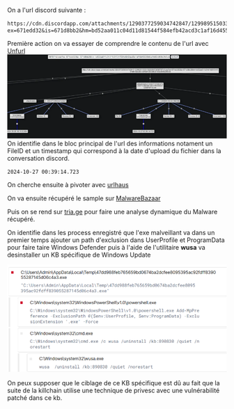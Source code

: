 On a l'url discord suivante :
```
https://cdn.discordapp.com/attachments/1290377259034742847/1299895150331560066/EGIDBFBFHJ.exe?ex=671edd32&is=671d8bb2&hm=bd52aa011c04d11d81544f584efb42acd3c1af16d45533b6cd1d62c808e2fd5c&
```

Première action on va essayer de comprendre le contenu de l'url avec [Unfurl](https://dfir.blog/unfurl/)
![alt text](image-1.png)
On identifie dans le bloc principal de l'url des informations notament un FileID et un timestamp qui correspond à la date d'upload du fichier dans la conversation discord.
```
2024-10-27 00:39:14.723
```
On cherche ensuite à pivoter avec [urlhaus](https://urlhaus.abuse.ch/url/3258151/)

On va ensuite récupéré le sample sur [MalwareBazaar](https://bazaar.abuse.ch/sample/47dd988feb765659bd0674ba2dcfee8095395ac92fdff839055287145d06c4a3/)

Puis on se rend sur [tria.ge](https://tria.ge/241029-cadntazne1) pour faire une analyse dynamique du Malware récupéré.

On identifie dans les process enregistré que l'exe malveillant va dans un premier temps ajouter un path d'exclusion dans UserProfile et ProgramData pour faire taire Windows Defender puis à l'aide de l'utilitaire __wusa__ va desinstaller un KB spécifique de Windows Update

![alt text](image.png)

On peux supposer que le ciblage de ce KB spécifique est dû au fait que la suite de la killchain utilise une technique de privesc avec une vulnérabilité patché dans ce kb.